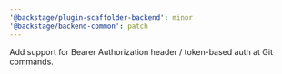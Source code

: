 ```yaml
---
'@backstage/plugin-scaffolder-backend': minor
'@backstage/backend-common': patch
---
```


Add support for Bearer Authorization header / token-based auth at Git commands.
